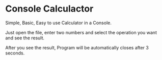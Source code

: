 # Console Calculactor
Simple, Basic, Easy to use Calculator in a Console.

Just open the file, enter two numbers and select the operation you want and see the result.


After you see the result, Program will be automatically closes after 3 seconds.
